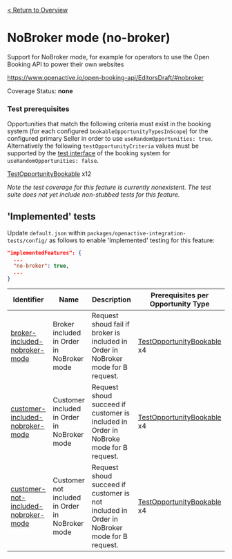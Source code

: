 [< Return to Overview](../../README.md)
# NoBroker mode (no-broker)

Support for NoBroker mode, for example for operators to use the Open Booking API to power their own websites


https://www.openactive.io/open-booking-api/EditorsDraft/#nobroker

Coverage Status: **none**
### Test prerequisites
Opportunities that match the following criteria must exist in the booking system (for each configured `bookableOpportunityTypesInScope`) for the configured primary Seller in order to use `useRandomOpportunities: true`. Alternatively the following `testOpportunityCriteria` values must be supported by the [test interface](https://openactive.io/test-interface/) of the booking system for `useRandomOpportunities: false`.

[TestOpportunityBookable](https://openactive.io/test-interface#TestOpportunityBookable) x12

*Note the test coverage for this feature is currently nonexistent. The test suite does not yet include non-stubbed tests for this feature.*


## 'Implemented' tests

Update `default.json` within `packages/openactive-integration-tests/config/` as follows to enable 'Implemented' testing for this feature:

```json
"implementedFeatures": {
  ...
  "no-broker": true,
  ...
}
```

| Identifier | Name | Description | Prerequisites per Opportunity Type |
|------------|------|-------------|---------------|
| [broker-included-nobroker-mode](./implemented/broker-included-nobroker-mode-test.js) | Broker included in Order in NoBroker mode | Request shoud fail if broker is included in Order in NoBroker mode for B request. | [TestOpportunityBookable](https://openactive.io/test-interface#TestOpportunityBookable) x4 |
| [customer-included-nobroker-mode](./implemented/customer-included-nobroker-mode-test.js) | Customer included in Order in NoBroker mode | Request shoud succeed if customer is included in Order in NoBroke mode for B request. | [TestOpportunityBookable](https://openactive.io/test-interface#TestOpportunityBookable) x4 |
| [customer-not-included-nobroker-mode](./implemented/customer-not-included-nobroker-mode-test.js) | Customer not included in Order in NoBroker mode | Request shoud succeed if customer is not included in Order in NoBroker mode for B request. | [TestOpportunityBookable](https://openactive.io/test-interface#TestOpportunityBookable) x4 |


